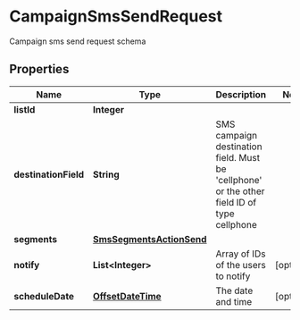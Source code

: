 

# CampaignSmsSendRequest

Campaign sms send request schema
## Properties

Name | Type | Description | Notes
------------ | ------------- | ------------- | -------------
**listId** | **Integer** |  | 
**destinationField** | **String** | SMS campaign destination field. Must be &#39;cellphone&#39; or the other field ID of type                                 cellphone | 
**segments** | [**SmsSegmentsActionSend**](SmsSegmentsActionSend.md) |  | 
**notify** | **List&lt;Integer&gt;** | Array of IDs of the users to notify |  [optional]
**scheduleDate** | [**OffsetDateTime**](OffsetDateTime.md) | The date and time |  [optional]



